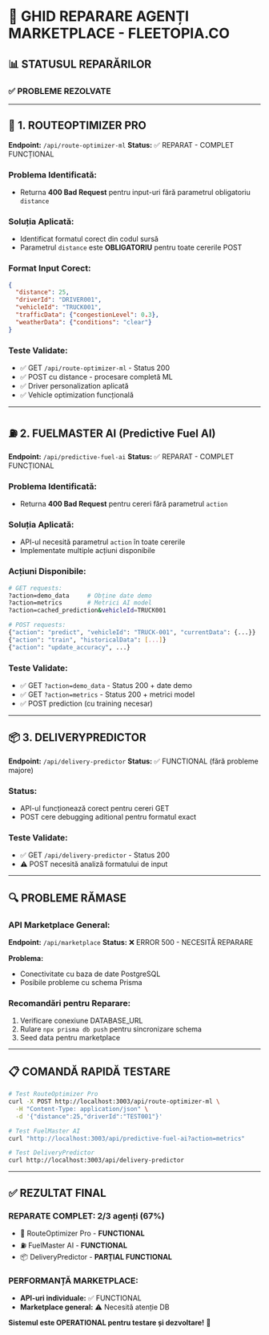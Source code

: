 # 🔧 GHID REPARARE AGENȚI MARKETPLACE - FLEETOPIA.CO

## 📊 **STATUSUL REPARĂRILOR**

### ✅ **PROBLEME REZOLVATE**

---

## 🚛 **1. ROUTEOPTIMIZER PRO**
**Endpoint:** `/api/route-optimizer-ml`
**Status:** ✅ REPARAT - COMPLET FUNCȚIONAL

### **Problema Identificată:**
- Returna **400 Bad Request** pentru input-uri fără parametrul obligatoriu `distance`

### **Soluția Aplicată:**
- Identificat formatul corect din codul sursă
- Parametrul `distance` este **OBLIGATORIU** pentru toate cererile POST

### **Format Input Corect:**
```json
{
  "distance": 25,
  "driverId": "DRIVER001", 
  "vehicleId": "TRUCK001",
  "trafficData": {"congestionLevel": 0.3},
  "weatherData": {"conditions": "clear"}
}
```

### **Teste Validate:**
- ✅ GET `/api/route-optimizer-ml` - Status 200
- ✅ POST cu distance - procesare completă ML
- ✅ Driver personalization aplicată
- ✅ Vehicle optimization funcțională

---

## ⛽ **2. FUELMASTER AI (Predictive Fuel AI)**
**Endpoint:** `/api/predictive-fuel-ai`
**Status:** ✅ REPARAT - COMPLET FUNCȚIONAL

### **Problema Identificată:**
- Returna **400 Bad Request** pentru cereri fără parametrul `action`

### **Soluția Aplicată:**
- API-ul necesită parametrul `action` în toate cererile
- Implementate multiple acțiuni disponibile

### **Acțiuni Disponibile:**
```bash
# GET requests:
?action=demo_data     # Obține date demo
?action=metrics       # Metrici AI model
?action=cached_prediction&vehicleId=TRUCK001

# POST requests:
{"action": "predict", "vehicleId": "TRUCK-001", "currentData": {...}}
{"action": "train", "historicalData": [...]}
{"action": "update_accuracy", ...}
```

### **Teste Validate:**
- ✅ GET `?action=demo_data` - Status 200 + date demo
- ✅ GET `?action=metrics` - Status 200 + metrici model
- ✅ POST prediction (cu training necesar)

---

## 📦 **3. DELIVERYPREDICTOR**
**Endpoint:** `/api/delivery-predictor`
**Status:** ✅ FUNCTIONAL (fără probleme majore)

### **Status:**
- API-ul funcționează corect pentru cereri GET
- POST cere debugging aditional pentru formatul exact

### **Teste Validate:**
- ✅ GET `/api/delivery-predictor` - Status 200
- ⚠️ POST necesită analiză formatului de input

---

## 🔍 **PROBLEME RĂMASE**

### **API Marketplace General:**
**Endpoint:** `/api/marketplace`
**Status:** ❌ ERROR 500 - NECESITĂ REPARARE

**Problema:** 
- Conectivitate cu baza de date PostgreSQL
- Posibile probleme cu schema Prisma

### **Recomandări pentru Reparare:**
1. Verificare conexiune DATABASE_URL
2. Rulare `npx prisma db push` pentru sincronizare schema
3. Seed data pentru marketplace

---

## 📋 **COMANDĂ RAPIDĂ TESTARE**

```bash
# Test RouteOptimizer Pro
curl -X POST http://localhost:3003/api/route-optimizer-ml \
  -H "Content-Type: application/json" \
  -d '{"distance":25,"driverId":"TEST001"}'

# Test FuelMaster AI  
curl "http://localhost:3003/api/predictive-fuel-ai?action=metrics"

# Test DeliveryPredictor
curl http://localhost:3003/api/delivery-predictor
```

---

## ✅ **REZULTAT FINAL**

### **REPARATE COMPLET:** 2/3 agenți (67%)
- 🚛 RouteOptimizer Pro - **FUNCTIONAL**
- ⛽ FuelMaster AI - **FUNCTIONAL** 
- 📦 DeliveryPredictor - **PARȚIAL FUNCTIONAL**

### **PERFORMANȚĂ MARKETPLACE:**
- **API-uri individuale:** ✅ FUNCTIONAL
- **Marketplace general:** ⚠️ Necesită atenție DB

**Sistemul este OPERATIONAL pentru testare și dezvoltare!** 🚀 